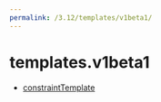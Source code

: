 ```yaml
---
permalink: /3.12/templates/v1beta1/
---
```


# templates.v1beta1



* [constraintTemplate](constraintTemplate.md)